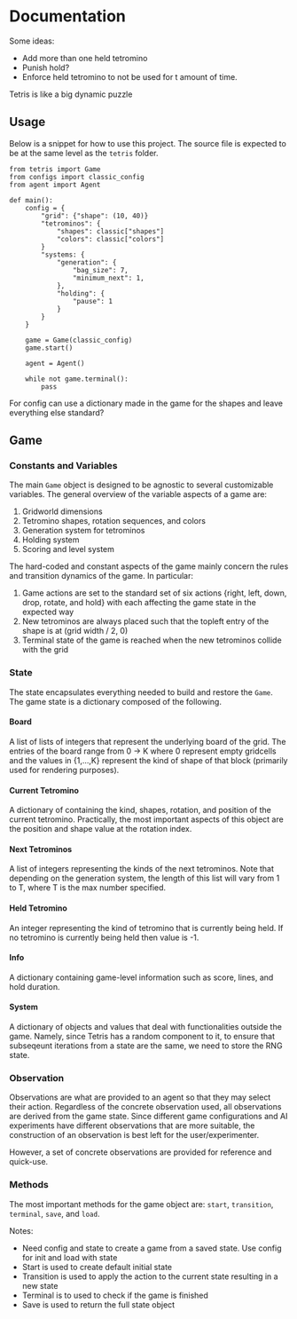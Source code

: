 # Documentation

Some ideas:

- Add more than one held tetromino
- Punish hold?
- Enforce held tetromino to not be used for t amount of time.

Tetris is like a big dynamic puzzle

## Usage

Below is a snippet for how to use this project. The source file is expected to be at the same level as the `tetris` folder.

```{python}
from tetris import Game
from configs import classic_config
from agent import Agent

def main():
    config = {
        "grid": {"shape": (10, 40)}
        "tetrominos": {
            "shapes": classic["shapes"]
            "colors": classic["colors"]
        }
        "systems: {
            "generation": {
                "bag_size": 7,
                "minimum_next": 1,
            },
            "holding": {
                "pause": 1
            }
        }
    }

    game = Game(classic_config)
    game.start()

    agent = Agent()

    while not game.terminal():
        pass
```

For config can use a dictionary made in the game for the shapes and leave everything else standard?

## Game

### Constants and Variables

The main `Game` object is designed to be agnostic to several customizable variables. The general overview of the variable aspects of a game are:

1. Gridworld dimensions
2. Tetromino shapes, rotation sequences, and colors
3. Generation system for tetrominos
4. Holding system
5. Scoring and level system
<!-- 5. Visible next tetrominos -->

<!--
- The multipliers used for the scoring system
- The speed multipliers for each level
- The built-in game down-action frequency
- The generating distribution for tetrominos
- Holding stop duration
- Amount of next tetrominos that are visible
- Different rendering system?
-->

The hard-coded and constant aspects of the game mainly concern the rules and transition dynamics of the game. In particular:

1. Game actions are set to the standard set of six actions {right, left, down, drop, rotate, and hold} with each affecting the game state in the expected way
2. New tetrominos are always placed such that the topleft entry of the shape is at (grid width / 2, 0)
3. Terminal state of the game is reached when the new tetrominos collide with the grid

### State

The state encapsulates everything needed to build and restore the `Game`. The game state is a dictionary composed of the following.

#### Board

A list of lists of integers that represent the underlying board of the grid. The entries of the board range from 0 -> K where 0 represent empty gridcells and the values in {1,...,K} represent the kind of shape of that block (primarily used for rendering purposes).

#### Current Tetromino

A dictionary of containing the kind, shapes, rotation, and position of the current tetromino. Practically, the most important aspects of this object are the position and shape value at the rotation index.

#### Next Tetrominos

A list of integers representing the kinds of the next tetrominos. Note that depending on the generation system, the length of this list will vary from 1 to T, where T is the max number specified.

#### Held Tetromino

An integer representing the kind of tetromino that is currently being held. If no tetromino is currently being held then value is -1.

#### Info

A dictionary containing game-level information such as score, lines, and hold duration.

#### System

A dictionary of objects and values that deal with functionalities outside the game. Namely, since Tetris has a random component to it, to ensure that subseqeunt iterations from a state are the same, we need to store the RNG state.

### Observation

Observations are what are provided to an agent so that they may select their action. Regardless of the concrete observation used, all observations are derived from the game state. Since different game configurations and AI experiments have different observations that are more suitable, the construction of an observation is best left for the user/experimenter.

However, a set of concrete observations are provided for reference and quick-use.

### Methods

The most important methods for the game object are: `start`, `transition`, `terminal`, `save`, and `load`.

Notes:

- Need config and state to create a game from a saved state. Use config for init and load with state
- Start is used to create default initial state
- Transition is used to apply the action to the current state resulting in a new state
- Terminal is to used to check if the game is finished
- Save is used to return the full state object
